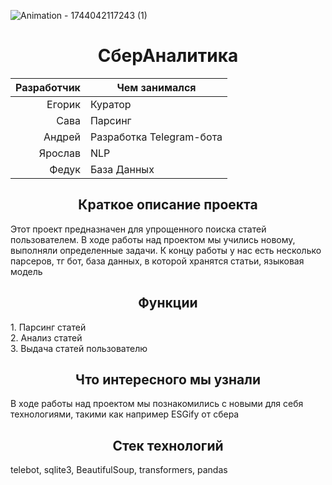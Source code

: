 ![Animation - 1744042117243 (1)](https://github.com/user-attachments/assets/33c1fd93-b799-4316-92a7-c78047a21468)

<h1 align=center>СберАналитика</h1>

| Разработчик | Чем занимался |
|-----:|---------------|
|     Егорик| Куратор              |
|     Сава| Парсинг              |
|     Андрей| Разработка Telegram-бота               |
|     Ярослав| NLP     |
|     Федук| База Данных     |

<h2 align=center>Краткое описание проекта</h2>
<div class="desc">Этот проект предназначен для упрощенного поиска статей пользователем. В ходе работы над проектом мы учились новому, выполняли определенные задачи. К концу работы у нас есть несколько парсеров, тг бот, база данных, в которой хранятся статьи, языковая модель</div>

<h2 align=center>Функции</h2>
<div class="functions">1. Парсинг статей</div>
<div class="functions">2. Анализ статей</div>
<div class="functions">3. Выдача статей пользователю </div>


<h2 align=center>Что интересного мы узнали</h2>
<div class="issue">В ходе работы над проектом мы познакомились с новыми для себя технологиями, такими как например ESGify от сбера</div>

<h2 align=center>Cтек технологий</h2>
<div class="issue">telebot, sqlite3, BeautifulSoup, transformers, pandas </div>
